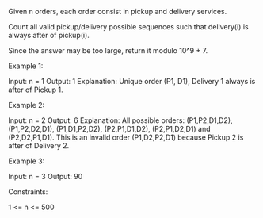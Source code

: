 Given n orders, each order consist in pickup and delivery services. 

Count all valid pickup/delivery possible sequences such that delivery(i) is
always after of pickup(i). 

Since the answer may be too large, return it modulo 10^9 + 7.


Example 1:


Input: n = 1
Output: 1
Explanation: Unique order (P1, D1), Delivery 1 always is after of Pickup 1.


Example 2:


Input: n = 2
Output: 6
Explanation: All possible orders: 
(P1,P2,D1,D2), (P1,P2,D2,D1), (P1,D1,P2,D2), (P2,P1,D1,D2), (P2,P1,D2,D1) and
(P2,D2,P1,D1).
This is an invalid order (P1,D2,P2,D1) because Pickup 2 is after of Delivery
2.


Example 3:


Input: n = 3
Output: 90



Constraints:


1 <= n <= 500




